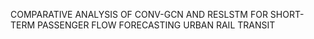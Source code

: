 COMPARATIVE ANALYSIS OF CONV-GCN AND RESLSTM FOR SHORT-TERM PASSENGER FLOW FORECASTING URBAN RAIL TRANSIT
